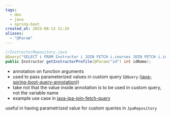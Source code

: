 ```yaml
---
tags:
  - dev
  - java
  - spring-boot
created_at: 2025-08-13 11:24
aliases:
  - "@Param"
---
```

```java
//InstructorRepository.java
@Query("SELECT i FROM Instructor i JOIN FETCH i.courses JOIN FETCH i.instructorDetail where i.id = :id")
public Instructor getInstructorProfile(@Param("id") int idName);
```
- annotation on function arguments
- used to pass parameterized values in custom query (`@Query` ([java-spring-boot-query-annotation](java-spring-boot-query-annotation.md)))
- take not that the value inside annotation is to be used in custom query, not the variable name
- example use case in [java-jpa-join-fetch-query](java-jpa-join-fetch-query.md)

useful in having parametrized value for custom queries in `JpaRepository`